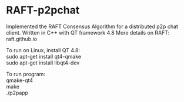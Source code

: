 # RAFT-p2pchat

Implemented the RAFT Consensus Algorithm for a distributed p2p chat client. Written in C++ with QT framework 4.8
More details on RAFT: raft.github.io

To run on Linux, install QT 4.8: <br/>
sudo apt-get install qt4-qmake <br/>
sudo apt-get install libqt4-dev <br/>

To run program: <br/>
qmake-qt4 <br/>
make <br/>
./p2papp <br/>
